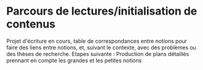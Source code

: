 # Parcours de lectures/initialisation de contenus
Projet d'écriture en cours, table de correspondances entre notions pour faire des liens entre notions, et, suivant le contexte, avec des problèmes ou des thèses de recherche.
Etapes suivante : Production de plans détaillés prennant en compte les grandes et les petites notions
